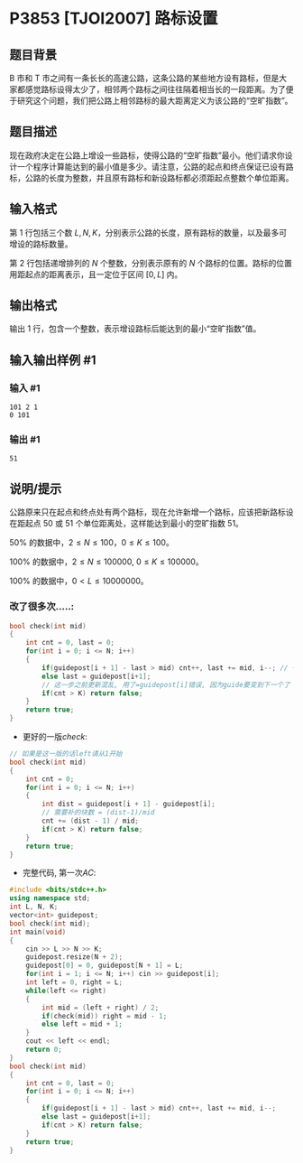 # P3853 [TJOI2007] 路标设置

## 题目背景

B 市和 T 市之间有一条长长的高速公路，这条公路的某些地方设有路标，但是大家都感觉路标设得太少了，相邻两个路标之间往往隔着相当长的一段距离。为了便于研究这个问题，我们把公路上相邻路标的最大距离定义为该公路的“空旷指数”。

## 题目描述

现在政府决定在公路上增设一些路标，使得公路的“空旷指数”最小。他们请求你设计一个程序计算能达到的最小值是多少。请注意，公路的起点和终点保证已设有路标，公路的长度为整数，并且原有路标和新设路标都必须距起点整数个单位距离。

## 输入格式

第 $1$ 行包括三个数 $L,N,K$，分别表示公路的长度，原有路标的数量，以及最多可增设的路标数量。


第 $2$ 行包括递增排列的 $N$ 个整数，分别表示原有的 $N$ 个路标的位置。路标的位置用距起点的距离表示，且一定位于区间 $[0,L]$ 内。

## 输出格式

输出 $1$ 行，包含一个整数，表示增设路标后能达到的最小“空旷指数”值。

## 输入输出样例 #1

### 输入 #1

```
101 2 1
0 101
```

### 输出 #1

```
51
```

## 说明/提示

公路原来只在起点和终点处有两个路标，现在允许新增一个路标，应该把新路标设在距起点 $50$ 或 $51$ 个单位距离处，这样能达到最小的空旷指数 $51$。

$50\%$ 的数据中，$2 \leq N \leq 100$，$0 \leq K \leq 100$。

$100\%$ 的数据中，$2 \leq N \leq 100000$, $0 \leq K \leq100000$。

$100\%$ 的数据中，$0 < L \leq 10000000$。

### 改了很多次.....:
```cpp
bool check(int mid)
{
    int cnt = 0, last = 0;
    for(int i = 0; i <= N; i++)
    {
        if(guidepost[i + 1] - last > mid) cnt++, last += mid, i--; // 一开始忘记i--回溯, 不然, 你的i+1就跟着更新了, 而last还在上一步, 而且还忘记guidepost[i 加上1了]
        else last = guidepost[i+1];
        // 这一步之前更新混乱, 用了=guidepost[i]错误, 因为guide要变到下一个了
        if(cnt > K) return false;
    }
    return true;
}
```
- 更好的一版$check$:
```cpp
// 如果是这一版的话left请从1开始
bool check(int mid)
{
    int cnt = 0;
    for(int i = 0; i <= N; i++)
    {
        int dist = guidepost[i + 1] - guidepost[i];
        // 需要补的块数 = (dist-1)/mid
        cnt += (dist - 1) / mid;
        if(cnt > K) return false;
    }
    return true;
}
```
- 完整代码, 第一次$AC$:
```cpp
#include <bits/stdc++.h>
using namespace std;
int L, N, K;
vector<int> guidepost;
bool check(int mid);
int main(void)
{
    cin >> L >> N >> K;
    guidepost.resize(N + 2);
    guidepost[0] = 0, guidepost[N + 1] = L;
    for(int i = 1; i <= N; i++) cin >> guidepost[i];
    int left = 0, right = L;
    while(left <= right)
    {
        int mid = (left + right) / 2;
        if(check(mid)) right = mid - 1;
        else left = mid + 1;
    }
    cout << left << endl;
    return 0;
}
bool check(int mid)
{
    int cnt = 0, last = 0;
    for(int i = 0; i <= N; i++)
    {
        if(guidepost[i + 1] - last > mid) cnt++, last += mid, i--;
        else last = guidepost[i+1];
        if(cnt > K) return false;
    }
    return true;
}
```